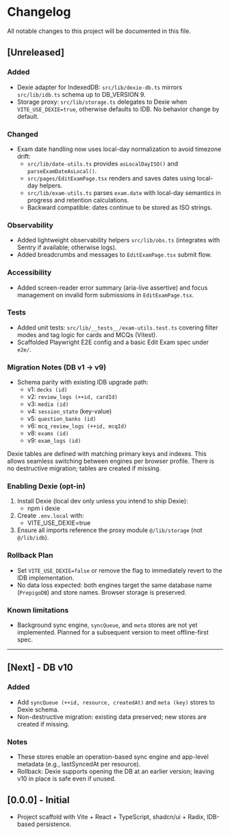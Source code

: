 # Changelog

All notable changes to this project will be documented in this file.

## [Unreleased]

### Added
- Dexie adapter for IndexedDB: `src/lib/dexie-db.ts` mirrors `src/lib/idb.ts` schema up to DB_VERSION 9.
- Storage proxy: `src/lib/storage.ts` delegates to Dexie when `VITE_USE_DEXIE=true`, otherwise defaults to IDB. No behavior change by default.

### Changed
- Exam date handling now uses local-day normalization to avoid timezone drift:
  - `src/lib/date-utils.ts` provides `asLocalDayISO()` and `parseExamDateAsLocal()`.
  - `src/pages/EditExamPage.tsx` renders and saves dates using local-day helpers.
  - `src/lib/exam-utils.ts` parses `exam.date` with local-day semantics in progress and retention calculations.
  - Backward compatible: dates continue to be stored as ISO strings.

### Observability
- Added lightweight observability helpers `src/lib/obs.ts` (integrates with Sentry if available; otherwise logs).
- Added breadcrumbs and messages to `EditExamPage.tsx` submit flow.

### Accessibility
- Added screen-reader error summary (aria-live assertive) and focus management on invalid form submissions in `EditExamPage.tsx`.

### Tests
- Added unit tests: `src/lib/__tests__/exam-utils.test.ts` covering filter modes and tag logic for cards and MCQs (Vitest).
- Scaffolded Playwright E2E config and a basic Edit Exam spec under `e2e/`.

### Migration Notes (DB v1 → v9)
- Schema parity with existing IDB upgrade path:
  - v1: `decks (id)`
  - v2: `review_logs (++id, cardId)`
  - v3: `media (id)`
  - v4: `session_state` (key-value)
  - v5: `question_banks (id)`
  - v6: `mcq_review_logs (++id, mcqId)`
  - v8: `exams (id)`
  - v9: `exam_logs (id)`

Dexie tables are defined with matching primary keys and indexes. This allows seamless switching between engines per browser profile. There is no destructive migration; tables are created if missing.

### Enabling Dexie (opt-in)
1. Install Dexie (local dev only unless you intend to ship Dexie):
   - npm i dexie
2. Create `.env.local` with:
   - VITE_USE_DEXIE=true
3. Ensure all imports reference the proxy module `@/lib/storage` (not `@/lib/idb`).

### Rollback Plan
- Set `VITE_USE_DEXIE=false` or remove the flag to immediately revert to the IDB implementation.
- No data loss expected: both engines target the same database name (`PrepigoDB`) and store names. Browser storage is preserved.

### Known limitations
- Background sync engine, `syncQueue`, and `meta` stores are not yet implemented. Planned for a subsequent version to meet offline-first spec.

---

## [Next] - DB v10
### Added
- Add `syncQueue (++id, resource, createdAt)` and `meta (key)` stores to Dexie schema.
- Non-destructive migration: existing data preserved; new stores are created if missing.

### Notes
- These stores enable an operation-based sync engine and app-level metadata (e.g., lastSyncedAt per resource).
- Rollback: Dexie supports opening the DB at an earlier version; leaving v10 in place is safe even if unused.

## [0.0.0] - Initial
- Project scaffold with Vite + React + TypeScript, shadcn/ui + Radix, IDB-based persistence.
